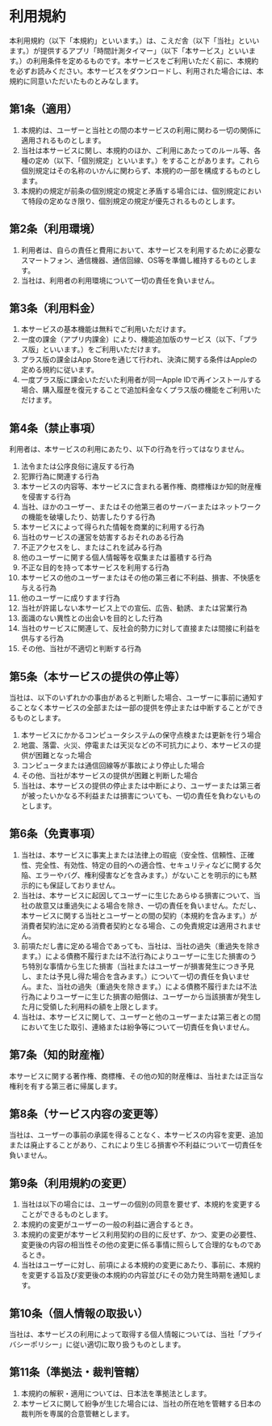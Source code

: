 # 利用規約

本利用規約（以下「本規約」といいます。）は、こえだ舎（以下「当社」といいます。）が提供するアプリ「時間計測タイマー」（以下「本サービス」といいます。）の利用条件を定めるものです。本サービスをご利用いただく前に、本規約を必ずお読みください。本サービスをダウンロードし、利用された場合には、本規約に同意いただいたものとみなします。

## 第1条（適用）

1. 本規約は、ユーザーと当社との間の本サービスの利用に関わる一切の関係に適用されるものとします。
2. 当社は本サービスに関し、本規約のほか、ご利用にあたってのルール等、各種の定め（以下、「個別規定」といいます。）をすることがあります。これら個別規定はその名称のいかんに関わらず、本規約の一部を構成するものとします。
3. 本規約の規定が前条の個別規定の規定と矛盾する場合には、個別規定において特段の定めなき限り、個別規定の規定が優先されるものとします。

## 第2条（利用環境）

1. 利用者は、自らの責任と費用において、本サービスを利用するために必要なスマートフォン、通信機器、通信回線、OS等を準備し維持するものとします。
2. 当社は、利用者の利用環境について一切の責任を負いません。

## 第3条（利用料金）

1. 本サービスの基本機能は無料でご利用いただけます。
2. 一度の課金（アプリ内課金）により、機能追加版のサービス（以下、「プラス版」といいます。）をご利用いただけます。
3. プラス版の課金はApp Storeを通じて行われ、決済に関する条件はAppleの定める規約に従います。
4. 一度プラス版に課金いただいた利用者が同一Apple IDで再インストールする場合、購入履歴を復元することで追加料金なくプラス版の機能をご利用いただけます。

## 第4条（禁止事項）

利用者は、本サービスの利用にあたり、以下の行為を行ってはなりません。

1. 法令または公序良俗に違反する行為
2. 犯罪行為に関連する行為
3. 本サービスの内容等、本サービスに含まれる著作権、商標権ほか知的財産権を侵害する行為
4. 当社、ほかのユーザー、またはその他第三者のサーバーまたはネットワークの機能を破壊したり、妨害したりする行為
5. 本サービスによって得られた情報を商業的に利用する行為
6. 当社のサービスの運営を妨害するおそれのある行為
7. 不正アクセスをし、またはこれを試みる行為
8. 他のユーザーに関する個人情報等を収集または蓄積する行為
9. 不正な目的を持って本サービスを利用する行為
10. 本サービスの他のユーザーまたはその他の第三者に不利益、損害、不快感を与える行為
11. 他のユーザーに成りすます行為
12. 当社が許諾しない本サービス上での宣伝、広告、勧誘、または営業行為
13. 面識のない異性との出会いを目的とした行為
14. 当社のサービスに関連して、反社会的勢力に対して直接または間接に利益を供与する行為
15. その他、当社が不適切と判断する行為

## 第5条（本サービスの提供の停止等）

当社は、以下のいずれかの事由があると判断した場合、ユーザーに事前に通知することなく本サービスの全部または一部の提供を停止または中断することができるものとします。

1. 本サービスにかかるコンピュータシステムの保守点検または更新を行う場合
2. 地震、落雷、火災、停電または天災などの不可抗力により、本サービスの提供が困難となった場合
3. コンピュータまたは通信回線等が事故により停止した場合
4. その他、当社が本サービスの提供が困難と判断した場合
5. 当社は、本サービスの提供の停止または中断により、ユーザーまたは第三者が被ったいかなる不利益または損害についても、一切の責任を負わないものとします。

## 第6条（免責事項）

1. 当社は、本サービスに事実上または法律上の瑕疵（安全性、信頼性、正確性、完全性、有効性、特定の目的への適合性、セキュリティなどに関する欠陥、エラーやバグ、権利侵害などを含みます。）がないことを明示的にも黙示的にも保証しておりません。
2. 当社は、本サービスに起因してユーザーに生じたあらゆる損害について、当社の故意又は重過失による場合を除き、一切の責任を負いません。ただし、本サービスに関する当社とユーザーとの間の契約（本規約を含みます。）が消費者契約法に定める消費者契約となる場合、この免責規定は適用されません。
3. 前項ただし書に定める場合であっても、当社は、当社の過失（重過失を除きます。）による債務不履行または不法行為によりユーザーに生じた損害のうち特別な事情から生じた損害（当社またはユーザーが損害発生につき予見し、または予見し得た場合を含みます。）について一切の責任を負いません。また、当社の過失（重過失を除きます。）による債務不履行または不法行為によりユーザーに生じた損害の賠償は、ユーザーから当該損害が発生した月に受領した利用料の額を上限とします。
4. 当社は、本サービスに関して、ユーザーと他のユーザーまたは第三者との間において生じた取引、連絡または紛争等について一切責任を負いません。

## 第7条（知的財産権）

本サービスに関する著作権、商標権、その他の知的財産権は、当社または正当な権利を有する第三者に帰属します。

## 第8条（サービス内容の変更等）

当社は、ユーザーの事前の承諾を得ることなく、本サービスの内容を変更、追加または廃止することがあり、これにより生じる損害や不利益について一切責任を負いません。

## 第9条（利用規約の変更）

1. 当社は以下の場合には、ユーザーの個別の同意を要せず、本規約を変更することができるものとします。
  1. 本規約の変更がユーザーの一般の利益に適合するとき。
  2. 本規約の変更が本サービス利用契約の目的に反せず、かつ、変更の必要性、変更後の内容の相当性その他の変更に係る事情に照らして合理的なものであるとき。
2. 当社はユーザーに対し、前項による本規約の変更にあたり、事前に、本規約を変更する旨及び変更後の本規約の内容並びにその効力発生時期を通知します。

## 第10条（個人情報の取扱い）

当社は、本サービスの利用によって取得する個人情報については、当社「プライバシーポリシー」に従い適切に取り扱うものとします。

## 第11条（準拠法・裁判管轄）

1. 本規約の解釈・適用については、日本法を準拠法とします。
2. 本サービスに関して紛争が生じた場合には、当社の所在地を管轄する日本の裁判所を専属的合意管轄とします。
